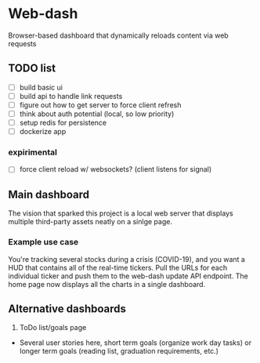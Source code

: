 # Web-dash
Browser-based dashboard that dynamically reloads content via web requests

## TODO list
- [ ] build basic ui
- [ ] build api to handle link requests
- [ ] figure out how to get server to force client refresh
- [ ] think about auth potential (local, so low priority)
- [ ] setup redis for persistence
- [ ] dockerize app

### expirimental
- [ ] force client reload w/ websockets? (client listens for signal)

## Main dashboard
The vision that sparked this project is a local web server that displays
multiple third-party assets neatly on a sinlge page.

### Example use case
You're tracking several stocks during a crisis (COVID-19), and you want a HUD
that contains all of the real-time tickers. Pull the URLs for each individual
ticker and push them to the web-dash update API endpoint. The home page now
displays all the charts in a single dashboard.

## Alternative dashboards
1. ToDo list/goals page
  - Several user stories here, short term goals (organize work day tasks) or
longer term goals (reading list, graduation requirements, etc.)
